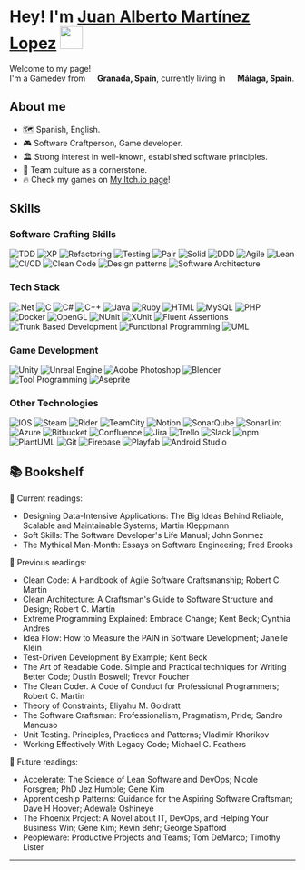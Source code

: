 # Hey! I'm [Juan Alberto Martínez Lopez](https://www.linkedin.com/in/juan-albert/)  <img src="https://emojis.slackmojis.com/emojis/images/1643514588/5906/this-is-fine-fire.gif" width="40"/>

<p>Welcome to my page! </br> I'm a Gamedev from <img src="https://cdn-icons-png.flaticon.com/128/323/323365.png" width="13"/> <b>Granada, Spain</b>, currently living in <img src="https://cdn-icons-png.flaticon.com/128/323/323365.png" width="13"/> <b>Málaga, Spain</b>. </p>

## About me

* 🗺 Spanish, English.
* 🎮 Software Craftperson, Game developer.
* 🏛️ Strong interest in well-known, established software principles.
* 🤝 Team culture as a cornerstone.
* 🔥 Check my games on [My Itch.io page](https://whiestar.itch.io/)!

## Skills

### Software Crafting Skills

<p>
<img alt="TDD" src="https://img.shields.io/badge/TDD-e5807c?style=flat-square" />
<img alt="XP" src="https://img.shields.io/badge/XP-e27d8c?style=flat-square" />
<img alt="Refactoring" src="https://img.shields.io/badge/Refactoring-dd7c9b?style=flat-square" />
<img alt="Testing" src="https://img.shields.io/badge/Test_Automation-d67caa?style=flat-square" />
<img alt="Pair" src="https://img.shields.io/badge/Pair%2FMob_Programming-ce7db9?style=flat-square" />
<img alt="Solid" src="https://img.shields.io/badge/SOLID-c37fc5?style=flat-square" />
<img alt="DDD" src="https://img.shields.io/badge/DDD-b682d0?style=flat-square" />
<img alt="Agile" src="https://img.shields.io/badge/Agile-a985d9?style=flat-square" />
<img alt="Lean" src="https://img.shields.io/badge/Lean-9989df?style=flat-square" />
<img alt="CI/CD" src="https://img.shields.io/badge/CI/CD-888de2?style=flat-square" />
<img alt="Clean Code" src="https://img.shields.io/badge/Clean%20Code-7592e2?style=flat-square" />
<img alt="Design patterns" src="https://img.shields.io/badge/Design%20patterns-6196e0?style=flat-square" />
<img alt="Software Architecture" src="https://img.shields.io/badge/Software%20Architecture-4a9ada?style=flat-square" />

</p>

### Tech Stack

<p>
<img alt=".Net" src="https://img.shields.io/badge/.NET-22cadd?style=flat-square&logo=.net&logoColor=white" />
<img alt="C" src="https://img.shields.io/badge/c-1ccbcd.svg?style=flat-square&logo=c&logoColor=white" />
<img alt="C#" src="https://img.shields.io/badge/c%23-2ccbbb.svg?style=flat-square&logo=csharp&logoColor=white" />
<img alt="C++" src="https://img.shields.io/badge/c++-42caa8.svg?style=flat-square&logo=c%2B%2B&logoColor=white" />
<img alt="Java" src="https://img.shields.io/badge/java-59c895.svg?style=flat-square&logo=openjdk&logoColor=white" />
<img alt="Ruby" src="https://img.shields.io/badge/ruby-6fc482.svg?style=flat-square&logo=ruby&logoColor=white" />
<img alt="HTML" src="https://img.shields.io/badge/html5-84c070.svg?style=flat-square&logo=html5&logoColor=white" />
<img alt="MySQL" src="https://img.shields.io/badge/mysql-97ba5f.svg?style=flat-square&logo=mysql&logoColor=white" />
<img alt="PHP" src="https://img.shields.io/badge/php-a8b44f.svg?style=flat-square&logo=php&logoColor=white" />
<img alt="Docker" src="https://img.shields.io/badge/-Docker-b7ad44?style=flat-square&logo=docker&logoColor=white" />
<img alt="OpenGL" src="https://img.shields.io/badge/OpenGL-c4a53d.svg?style=flat-square&logo=opengl" />
<img alt="NUnit" src="https://img.shields.io/badge/NUnit-cf9e3d?style=flat-square" />
<img alt="XUnit" src="https://img.shields.io/badge/XUnit-d89644?style=flat-square" />
<img alt="Fluent Assertions" src="https://img.shields.io/badge/Fluent%20Assertions-df8f4f?style=flat-square" />
<img alt="Trunk Based Development" src="https://img.shields.io/badge/Trunk%20Based%20Development-e3895d?style=flat-square" />
<img alt="Functional Programming" src="https://img.shields.io/badge/Functional%20Programming-e5846c?style=flat-square" />
<img alt="UML" src="https://img.shields.io/badge/UML-e5807c?style=flat-square" />
</p>

### Game Development

<p>
<img alt="Unity" src="https://img.shields.io/badge/unity-%23000000.svg?style=flat-square&logo=unity&logoColor=white" />
<img alt="Unreal Engine" src="https://img.shields.io/badge/unrealengine-%23313131.svg?style=flat-square&logo=unrealengine&logoColor=white" />
<img alt="Adobe Photoshop" src="https://img.shields.io/badge/adobe%20photoshop-001d34.svg?style=flat-square&logo=adobe%20photoshop&logoColor=white" />
<img alt="Blender" src="https://img.shields.io/badge/blender-%23F5792A.svg?style=flat-square&logo=blender&logoColor=white" />
<img alt="Tool Programming" src="https://img.shields.io/badge/Tool%20Programming-442DB9?style=flat-square" /> 
<img alt="Aseprite" src="https://img.shields.io/badge/Aseprite-FFFFFF?style=flat-square&logo=Aseprite&logoColor=#7D929E" />
</p>

### Other Technologies

<p>
<img alt="IOS" src="https://img.shields.io/badge/iOS-000000?style=flat-square&logo=ios&logoColor=white" />
<img alt="Steam" src="https://img.shields.io/badge/steam-%23000000.svg?style=flat-square&logo=steam&logoColor=white" />
<img alt="Rider" src="https://img.shields.io/badge/Rider-000000.svg?style=flat-square&logo=Rider&logoColor=white&color=black&labelColor=crimson" />
<img alt="TeamCity" src="https://img.shields.io/badge/teamcity-000000.svg?style=flat-square&logo=teamcity&logoColor=white" />
<img alt="Notion" src="https://img.shields.io/badge/Notion-%23000000.svg?style=flat-square&logo=notion&logoColor=white" />  
<img alt="SonarQube" src="https://img.shields.io/badge/SonarQube-black?style=flat-square&logo=sonarqube&logoColor=4E9BCD" />
<img alt="SonarLint" src="https://img.shields.io/badge/SonarLint-CB2029?style=flat-square&logo=SONARLINT&logoColor=white" />
<img alt="Azure" src="https://img.shields.io/badge/azure-%230072C6.svg?style=flat-square&logo=microsoftazure&logoColor=white" />
<img alt="Bitbucket" src="https://img.shields.io/badge/bitbucket-%230047B3.svg?style=flat-square&logo=bitbucket&logoColor=white" />
<img alt="Confluence" src="https://img.shields.io/badge/confluence-%23172BF4.svg?style=flat-square&logo=confluence&logoColor=white" />
<img alt="Jira" src="https://img.shields.io/badge/jira-%230A0FFF.svg?style=flat-square&logo=jira&logoColor=white" />
<img alt="Trello" src="https://img.shields.io/badge/Trello-%23026AA7.svg?style=flat-square&logo=Trello&logoColor=white" />
<img alt="Slack" src="https://img.shields.io/badge/Slack-4A154B?style=flat-square&logo=slack&logoColor=white" />
<img alt="npm" src="https://img.shields.io/badge/-NPM-CB3837?style=flat-square&logo=npm&logoColor=white" />
<img alt="PlantUML" src="https://img.shields.io/badge/PlantUML-yellow?style=flat-square&logo=uml&logoColor=white" />
<img alt="Git" src="https://img.shields.io/badge/git-%23F05033.svg?style=flat-square&logo=git&logoColor=white" />
<img alt="Firebase" src="https://img.shields.io/badge/firebase-a08021?style=flat-square&logo=firebase&logoColor=ffcd34" />
<img alt="Playfab" src="https://img.shields.io/badge/Playfab-f76a1f?style=flat-square" />
<img alt="Android Studio" src="https://img.shields.io/badge/android%20studio-4bd88a?style=flat-square&logo=android%20studio&logoColor=white" />
</p>

## 📚 Bookshelf

📖 Current readings:

* Designing Data-Intensive Applications: The Big Ideas Behind Reliable, Scalable and Maintainable Systems; Martin Kleppmann
* Soft Skills: The Software Developer's Life Manual; John Sonmez
* The Mythical Man-Month: Essays on Software Engineering; Fred Brooks

📕 Previous readings:

* Clean Code: A Handbook of Agile Software Craftsmanship; Robert C. Martin
* Clean Architecture: A Craftsman's Guide to Software Structure and Design; Robert C. Martin
* Extreme Programming Explained: Embrace Change; Kent Beck; Cynthia Andres
* Idea Flow: How to Measure the PAIN in Software Development; Janelle Klein
* Test-Driven Development By Example; Kent Beck
* The Art of Readable Code. Simple and Practical techniques for Writing Better Code; Dustin Boswell; Trevor Foucher
* The Clean Coder. A Code of Conduct for Professional Programmers; Robert C. Martin
* Theory of Constraints; Eliyahu M. Goldratt
* The Software Craftsman: Professionalism, Pragmatism, Pride; Sandro Mancuso
* Unit Testing. Principles, Practices and Patterns; Vladimir Khorikov
* Working Effectively With Legacy Code; Michael C. Feathers

🔮 Future readings:

* Accelerate: The Science of Lean Software and DevOps; Nicole Forsgren; PhD Jez Humble; Gene Kim
* Apprenticeship Patterns: Guidance for the Aspiring Software Craftsman; Dave H Hoover; Adewale Oshineye
* The Phoenix Project: A Novel about IT, DevOps, and Helping Your Business Win; Gene Kim; Kevin Behr; George Spafford
* Peopleware: Productive Projects and Teams; Tom DeMarco; Timothy Lister

---
